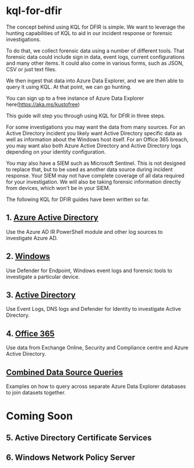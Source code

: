 # kql-for-dfir

The concept behind using KQL for DFIR is simple. We want to leverage the hunting capabilities of KQL to aid in our incident response or forensic investigations. 

To do that, we collect forensic data using a number of different tools. That forensic data could include sign in data, event logs, current configurations and many other items. It could also come in various forms, such as JSON, CSV or just text files.

We then ingest that data into Azure Data Explorer, and we are then able to query it using KQL. At that point, we can go hunting.

You can sign up to a free instance of Azure Data Explorer here(https://aka.ms/kustofree)

This guide will step you through using KQL for DFIR in three steps.

For some investigations you may want the data from many sources. For an Active Directory incident you likely want Active Directory specific data as well as information about the Windows host itself. For an Office 365 breach, you may want also both Azure Active Directory and Active Directory logs depending on your identity configuration.

You may also have a SIEM such as Microsoft Sentinel. This is not designed to replace that, but to be used as another data source during incident response. Your SIEM may not have complete coverage of all data required for your investigation. We will also be taking forensic information directly from devices, which won't be in your SIEM.

The following KQL for DFIR guides have been written so far.

## 1. [Azure Active Directory](https://github.com/reprise99/kql-for-dfir/tree/main/Azure%20Active%20Directory)

Use the Azure AD IR PowerShell module and other log sources to investigate Azure AD.

## 2. [Windows](https://github.com/reprise99/kql-for-dfir/tree/main/Windows)

Use Defender for Endpoint, Windows event logs and forensic tools to investigate a particular device.

## 3. [Active Directory](https://github.com/reprise99/kql-for-dfir/tree/main/Active%20Directory)

Use Event Logs, DNS logs and Defender for Identity to investigate Active Directory.

## 4. [Office 365](https://github.com/reprise99/kql-for-dfir/tree/main/Office%20365)

Use data from Exchange Online, Security and Compliance centre and Azure Active Directory.

## [Combined Data Source Queries](https://github.com/reprise99/kql-for-dfir/tree/main/Combined%20Queries)

Examples on how to query across separate Azure Data Explorer databases to join datasets together.

# Coming Soon

## 5. Active Directory Certificate Services

## 6. Windows Network Policy Server